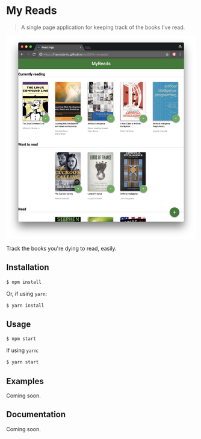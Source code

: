 # My Reads
> A single page application for keeping track of the books I've read.

![Screenshot](./assets/scrot.png)

Track the books you're dying to read, easily.

## Installation
```sh
$ npm install
```

Or, if using `yarn`:
```sh
$ yarn install
```

## Usage
```sh
$ npm start
```

If using `yarn`:
```sh
$ yarn start
```

## Examples
Coming soon.

## Documentation
Coming soon.
